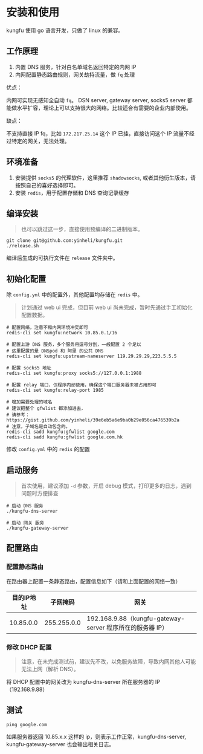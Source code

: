 # 安装和使用

kungfu 使用 go 语言开发，只做了 linux 的兼容。

## 工作原理

1. 内置 DNS 服务，针对白名单域名返回特定的内网 IP
2. 内网配置静态路由规则，网关劫持流量，做 `fq` 处理

优点：

内网可实现无感知全自动 `fq`。
DSN server, gateway server, socks5 server 都能做水平扩容，理论上可以支持很大的网络。比较适合有需要的企业内部使用。

缺点：

不支持直接 IP fq，比如 `172.217.25.14` 这个 IP 已挂，直接访问这个 IP 流量不经过特定的网关，无法处理。

## 环境准备

1. 安装提供 `socks5` 的代理软件，这里推荐 `shadowsocks`, 或者其他衍生版本，请按照自己的喜好选择即可。
2. 安装 `redis`，用于配置存储和 DNS 查询记录缓存


## 编译安装

> 也可以跳过这一步，直接使用预编译的二进制版本。

```
git clone git@github.com:yinheli/kungfu.git
./release.sh
```

编译后生成的可执行文件在 `release` 文件夹中。

## 初始化配置

除 `config.yml` 中的配置外，其他配置均存储在 `redis` 中。

> 计划通过 web ui 完成，但目前 web ui 尚未完成，暂时先通过手工初始化配置数据。

```
# 配置网络，注意不和内网环境冲突即可
redis-cli set kungfu:network 10.85.0.1/16

# 配置上游 DNS 服务，多个服务用逗号分割，一般配置 2 个足以
# 这里配置的是 DNSpod 和 阿里 的公共 DNS
redis-cli set kungfu:upstream-nameserver 119.29.29.29,223.5.5.5

# 配置 socks5 地址
redis-cli set kungfu:proxy socks5://127.0.0.1:1988

# 配置 relay 端口，仅程序内部使用，确保这个端口服务器未被占用即可
redis-cli set kungfu:relay-port 1985

# 增加需要处理的域名
# 建议把整个 gfwlist 都添加进去，
# 请参考： https://gist.github.com/yinheli/39e6eb5a6e9ba0b29e056ca476539b2a
# 注意，子域名是自动包含的。
redis-cli sadd kungfu:gfwlist google.com
redis-cli sadd kungfu:gfwlist google.com.hk
```

修改 `config.yml` 中的 `redis` 的配置

## 启动服务

> 首次使用，建议添加 `-d` 参数，开启 debug 模式，打印更多的日志，遇到问题时方便排查

```
# 启动 DNS 服务
./kungfu-dns-server

# 启动 网关 服务
./kungfu-gateway-server
```

## 配置路由

### 配置静态路由

在路由器上配置一条静态路由，配置信息如下（请和上面配置的网络一致）

目的IP地址 | 子网掩码    | 网关
---------- | ----------- | --------------
10.85.0.0 | 255.255.0.0 | 192.168.9.88（kungfu-gateway-server 程序所在的服务器 IP）

### 修改 DHCP 配置

> 注意，在未完成测试前，建议先不改，以免服务故障，导致内网其他人可能无法上网（解析 DNS）。

将 DHCP 配置中的网关改为 kungfu-dns-server 所在服务器的 IP（192.168.9.88）

## 测试

```
ping google.com
```

如果服务器返回 10.85.x.x 这样的 ip，则表示工作正常，kungfu-dns-server, kungfu-gateway-server 也会输出相关日志。
